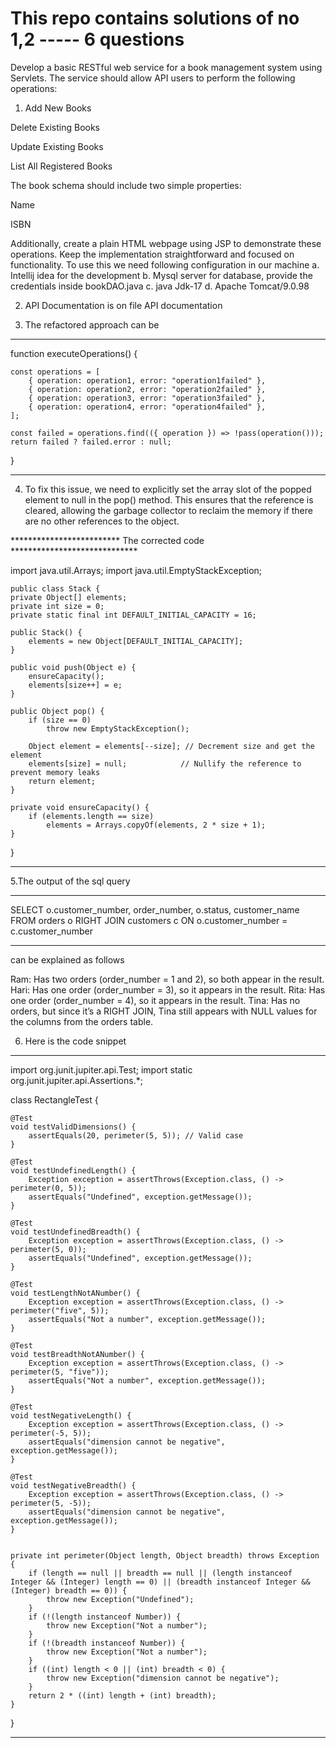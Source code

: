 <h1>This repo contains solutions of no 1,2 ----- 6 questions </h1>
Develop a basic RESTful web service for a book management system using Servlets. The service should allow API users to perform the following operations:

1. Add New Books

Delete Existing Books

Update Existing Books

List All Registered Books

The book schema should include two simple properties:

Name

ISBN

Additionally, create a plain HTML webpage using JSP to demonstrate these operations. Keep the implementation straightforward and focused on functionality.
To use this we need following configuration in our machine
 a. Intellij idea for the development
 b. Mysql server for database, provide the credentials inside bookDAO.java
 c. java Jdk-17
 d. Apache Tomcat/9.0.98
 


2. API Documentation is on file API documentation

3. The refactored approach can be 
 ***************************************************************************
   function executeOperations() {

    const operations = [
        { operation: operation1, error: "operation1failed" },
        { operation: operation2, error: "operation2failed" },
        { operation: operation3, error: "operation3failed" },
        { operation: operation4, error: "operation4failed" },
    ];

    const failed = operations.find(({ operation }) => !pass(operation()));
    return failed ? failed.error : null;
}
 ****************************************************************************
4. To fix this issue, we need to explicitly set the array slot of the popped element to null in the pop() method. This ensures that the reference is cleared, allowing the garbage collector to reclaim the memory if there are no other references to the object.

************************* The corrected code *****************************
   
   import java.util.Arrays;
   import java.util.EmptyStackException;

    public class Stack {
    private Object[] elements;
    private int size = 0;
    private static final int DEFAULT_INITIAL_CAPACITY = 16;

    public Stack() {
        elements = new Object[DEFAULT_INITIAL_CAPACITY];
    }

    public void push(Object e) {
        ensureCapacity();
        elements[size++] = e;
    }

    public Object pop() {
        if (size == 0)
            throw new EmptyStackException();
        
        Object element = elements[--size]; // Decrement size and get the element
        elements[size] = null;            // Nullify the reference to prevent memory leaks
        return element;
    }

    private void ensureCapacity() {
        if (elements.length == size)
            elements = Arrays.copyOf(elements, 2 * size + 1);
    }
}
************************************************************************************************


 5.The output of the sql query
 ***********
 SELECT
   o.customer_number,
   order_number,
   o.status,
   customer_name
FROM orders o
RIGHT JOIN customers c
ON o.customer_number = c.customer_number
*************
 can be explained as follows
 
 Ram: Has two orders (order_number = 1 and 2), so both appear in the result.
 Hari: Has one order (order_number = 3), so it appears in the result.
 Rita: Has one order (order_number = 4), so it appears in the result.
 Tina: Has no orders, but since it’s a RIGHT JOIN, Tina still appears with NULL values for the columns from the     orders table.
 
 6. Here is the code snippet 
 
 ***************************************************************************************
 import org.junit.jupiter.api.Test;
 import static org.junit.jupiter.api.Assertions.*;

class RectangleTest {

    @Test
    void testValidDimensions() {
        assertEquals(20, perimeter(5, 5)); // Valid case
    }

    @Test
    void testUndefinedLength() {
        Exception exception = assertThrows(Exception.class, () -> perimeter(0, 5));
        assertEquals("Undefined", exception.getMessage());
    }

    @Test
    void testUndefinedBreadth() {
        Exception exception = assertThrows(Exception.class, () -> perimeter(5, 0));
        assertEquals("Undefined", exception.getMessage());
    }

    @Test
    void testLengthNotANumber() {
        Exception exception = assertThrows(Exception.class, () -> perimeter("five", 5));
        assertEquals("Not a number", exception.getMessage());
    }

    @Test
    void testBreadthNotANumber() {
        Exception exception = assertThrows(Exception.class, () -> perimeter(5, "five"));
        assertEquals("Not a number", exception.getMessage());
    }

    @Test
    void testNegativeLength() {
        Exception exception = assertThrows(Exception.class, () -> perimeter(-5, 5));
        assertEquals("dimension cannot be negative", exception.getMessage());
    }

    @Test
    void testNegativeBreadth() {
        Exception exception = assertThrows(Exception.class, () -> perimeter(5, -5));
        assertEquals("dimension cannot be negative", exception.getMessage());
    }

    
    private int perimeter(Object length, Object breadth) throws Exception {
        if (length == null || breadth == null || (length instanceof Integer && (Integer) length == 0) || (breadth instanceof Integer && (Integer) breadth == 0)) {
            throw new Exception("Undefined");
        }
        if (!(length instanceof Number)) {
            throw new Exception("Not a number");
        }
        if (!(breadth instanceof Number)) {
            throw new Exception("Not a number");
        }
        if ((int) length < 0 || (int) breadth < 0) {
            throw new Exception("dimension cannot be negative");
        }
        return 2 * ((int) length + (int) breadth);
    }
}
 
 ***************************************************************************************
